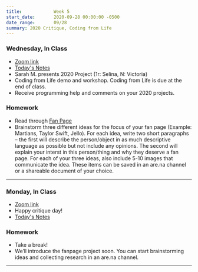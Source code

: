 ```yaml
---
title:            Week 5
start_date:       2020-09-28 00:00:00 -0500
date_range:       09/28
summary: 2020 Critique, Coding from Life
---
```


### Wednesday, In Class

- [Zoom link](https://zoom.us/j/7047994536?pwd=RThBZ0oyWHd5M2RZcmFNQUVwUFJHUT09)
- [Today's Notes](https://paper.dropbox.com/doc/Coding-From-Life--A8mW~it2Zfw8STwmS9khjNGWAQ-15kPGT9U5iA1eGwV1mXIo)
- Sarah M. presents 2020 Project (1r: Selina, N: Victoria)
- Coding from Life demo and workshop. Coding from Life is due at the end of class.
- Receive programming help and comments on your 2020 projects.

### Homework
- Read through [Fan Page](https://art20.labud.nyc/projects/fanpage)
- Brainstorm three different ideas for the focus of your fan page (Example: Martians, Taylor Swift,  Jello). For each idea, write two short paragraphs – the first will describe the person/object in as much descriptive language as possible but not include any opinions. The second will explain your interst in this person/thing and why they deserve a fan page. For each of your three ideas, also include 5-10 images that communicate the idea. These items can be saved in an are.na channel or a shareable document of your choice.

---

### Monday, In Class

- [Zoom link](https://zoom.us/j/7047994536?pwd=RThBZ0oyWHd5M2RZcmFNQUVwUFJHUT09)
- Happy critique day!
- [Today's Notes](https://paper.dropbox.com/doc/2020-Series-Critique--A8eNfXfHRXK3ckBXXjnl46SAAQ-USA4ZLRzhAHaaJMUFhHyS)

### Homework
- Take a break!
- We&rsquo;ll introduce the fanpage project soon. You can start brainstorming ideas and collecting research in an are.na channel.

---
